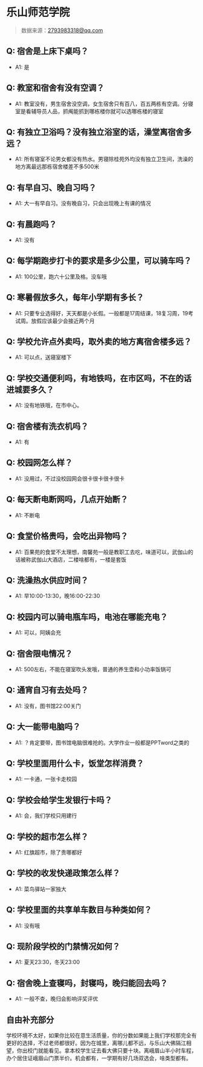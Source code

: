 # 乐山师范学院

> 数据来源：2793983318@qq.com

## Q: 宿舍是上床下桌吗？

- A1: 是

## Q: 教室和宿舍有没有空调？

- A1: 教室没有，男生宿舍没空调，女生宿舍只有百八，百五两栋有空调。分寝室是看辅导员人品，抓阄能抓到哪栋楼你就可以选哪栋楼的寝室

## Q: 有独立卫浴吗？没有独立浴室的话，澡堂离宿舍多远？

- A1: 所有寝室不论男女都没有热水。男寝除桂苑外均没有独立卫生间，洗澡的地方离最远那栋宿舍楼差不多500米

## Q: 有早自习、晚自习吗？

- A1: 大一有早自习。没有晚自习，只会出现晚上有课的情况

## Q: 有晨跑吗？

- A1: 没有

## Q: 每学期跑步打卡的要求是多少公里，可以骑车吗？

- A1: 100公里，跑六十公里及格。没车哦

## Q: 寒暑假放多久，每年小学期有多长？

- A1: 只要专业选得好，天天都是小长假。一般都是17周结课，18复习周，19考试周。放假应该最少会接近两个月

## Q: 学校允许点外卖吗，取外卖的地方离宿舍楼多远？

- A1: 可以点，送寝室楼下

## Q: 学校交通便利吗，有地铁吗，在市区吗，不在的话进城要多久？

- A1: 没有地铁哦，在市中心。

## Q: 宿舍楼有洗衣机吗？

- A1: 有

## Q: 校园网怎么样？

- A1: 没用过，不过没校园网会很卡很卡很卡很卡

## Q: 每天断电断网吗，几点开始断？

- A1: 不断电

## Q: 食堂价格贵吗，会吃出异物吗？

- A1: 百果苑的食堂不太理想，南馨苑一般是教职工去吃，味道可以，武伽山的话被称武伽山大酒店，二楼啥都有，一楼是套饭

## Q: 洗澡热水供应时间？

- A1: 早10:00-13:30，晚16:00-22:30

## Q: 校园内可以骑电瓶车吗，电池在哪能充电？

- A1: 可以，阿姨会充

## Q: 宿舍限电情况？

- A1: 500左右，不能在寝室吹头发哦，普通的养生壶和小功率饭锅可

## Q: 通宵自习有去处吗？

- A1: 没有，图书馆22:00关门

## Q: 大一能带电脑吗？

- A1: ？肯定要带，图书馆电脑很难抢的。大学作业一般都是PPTword之类的

## Q: 学校里面用什么卡，饭堂怎样消费？

- A1: 一卡通，一张卡走校园

## Q: 学校会给学生发银行卡吗？

- A1: 会，我们学校只用建行

## Q: 学校的超市怎么样？

- A1: 红旗超市，除了贵哪都好

## Q: 学校的收发快递政策怎么样？

- A1: 菜鸟驿站一家独大

## Q: 学校里面的共享单车数目与种类如何？

- A1: 没有哦

## Q: 现阶段学校的门禁情况如何？

- A1: 夏天23:30，冬天23:00

## Q: 宿舍晚上查寝吗，封寝吗，晚归能回去吗？

- A1: 一般不查，晚归会影响评奖评优

## 自由补充部分

学校环境不太好，如果你比较在意生活质量，你的分数如果能上我们学校那完全有更好的选择，不过老师都很好。因为在城里，离哪儿都不远，与乐山大佛隔江相望，你出校门就能看见。拿本校学生证去看大佛只要十块。离峨眉山半小时车程，办个居住证峨眉山门票半价。机会都有，一学期有好几场双选会，啥类型都有。